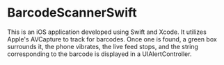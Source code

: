 # BarcodeScannerSwift
This is an iOS application developed using Swift and Xcode. It utilizes Apple's AVCapture to track for barcodes. Once one is found, a green box surrounds it, the phone vibrates, the live feed stops, and the string corresponding to the barcode is displayed in a UIAlertController. 

![]()
